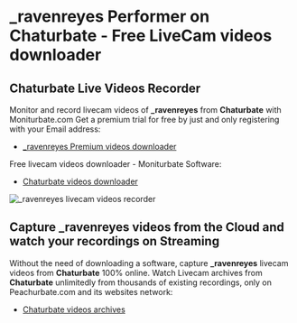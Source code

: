# _ravenreyes Performer on Chaturbate - Free LiveCam videos downloader

## Chaturbate Live Videos Recorder

Monitor and record livecam videos of **_ravenreyes** from **Chaturbate** with Moniturbate.com
Get a premium trial for free by just and only registering with your Email address:
* [_ravenreyes Premium videos downloader](https://moniturbate.com/request-demo-licence-key.html)

Free livecam videos downloader - Moniturbate Software:
* [Chaturbate videos downloader](https://moniturbate.com/moniturbate-download-software.html)

![_ravenreyes livecam videos recorder](https://peachurnet.com/templates/moniturbate-software.png)


## Capture _ravenreyes videos from the Cloud and watch your recordings on Streaming

Without the need of downloading a software, capture **_ravenreyes** livecam videos from **Chaturbate** 100% online.
Watch Livecam archives from **Chaturbate** unlimitedly from thousands of existing recordings, only on Peachurbate.com and its websites network:
* [Chaturbate videos archives](https://peachurnet.com/)